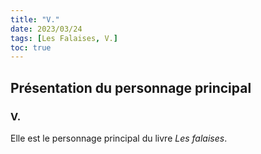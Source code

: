 ```yaml
---
title: "V."
date: 2023/03/24
tags: [Les Falaises, V.]
toc: true
---
```


## Présentation du personnage principal

### V.

Elle est le personnage principal du livre *Les falaises*. 
